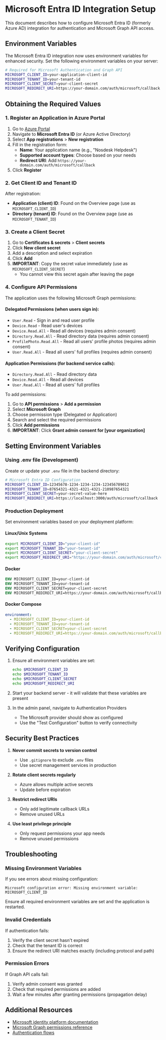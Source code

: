 # Microsoft Entra ID Integration Setup

This document describes how to configure Microsoft Entra ID (formerly Azure AD) integration for authentication and Microsoft Graph API access.

## Environment Variables

The Microsoft Entra ID integration now uses environment variables for enhanced security. Set the following environment variables on your server:

```bash
# Required for Microsoft Authentication and Graph API
MICROSOFT_CLIENT_ID=your-application-client-id
MICROSOFT_TENANT_ID=your-tenant-id
MICROSOFT_CLIENT_SECRET=your-client-secret
MICROSOFT_REDIRECT_URI=https://your-domain.com/auth/microsoft/callback
```

## Obtaining the Required Values

### 1. Register an Application in Azure Portal

1. Go to [Azure Portal](https://portal.azure.com)
2. Navigate to **Microsoft Entra ID** (or Azure Active Directory)
3. Select **App registrations** > **New registration**
4. Fill in the registration form:
   - **Name**: Your application name (e.g., "Nosdesk Helpdesk")
   - **Supported account types**: Choose based on your needs
   - **Redirect URI**: Add `https://your-domain.com/auth/microsoft/callback`
5. Click **Register**

### 2. Get Client ID and Tenant ID

After registration:
- **Application (client) ID**: Found on the Overview page (use as `MICROSOFT_CLIENT_ID`)
- **Directory (tenant) ID**: Found on the Overview page (use as `MICROSOFT_TENANT_ID`)

### 3. Create a Client Secret

1. Go to **Certificates & secrets** > **Client secrets**
2. Click **New client secret**
3. Add a description and select expiration
4. Click **Add**
5. **IMPORTANT**: Copy the secret value immediately (use as `MICROSOFT_CLIENT_SECRET`)
   - You cannot view this secret again after leaving the page

### 4. Configure API Permissions

The application uses the following Microsoft Graph permissions:

#### Delegated Permissions (when users sign in):
- `User.Read` - Sign in and read user profile
- `Device.Read` - Read user's devices
- `Device.Read.All` - Read all devices (requires admin consent)
- `Directory.Read.All` - Read directory data (requires admin consent)
- `ProfilePhoto.Read.All` - Read all users' profile photos (requires admin consent)
- `User.Read.All` - Read all users' full profiles (requires admin consent)

#### Application Permissions (for backend service calls):
- `Directory.Read.All` - Read directory data
- `Device.Read.All` - Read all devices
- `User.Read.All` - Read all users' full profiles

To add permissions:
1. Go to **API permissions** > **Add a permission**
2. Select **Microsoft Graph**
3. Choose permission type (Delegated or Application)
4. Search and select the required permissions
5. Click **Add permissions**
6. **IMPORTANT**: Click **Grant admin consent for [your organization]**

## Setting Environment Variables

### Using .env file (Development)

Create or update your `.env` file in the backend directory:

```bash
# Microsoft Entra ID Configuration
MICROSOFT_CLIENT_ID=12345678-1234-1234-1234-123456789012
MICROSOFT_TENANT_ID=87654321-4321-4321-4321-210987654321
MICROSOFT_CLIENT_SECRET=your-secret-value-here
MICROSOFT_REDIRECT_URI=https://localhost:3000/auth/microsoft/callback
```

### Production Deployment

Set environment variables based on your deployment platform:

#### Linux/Unix Systems
```bash
export MICROSOFT_CLIENT_ID="your-client-id"
export MICROSOFT_TENANT_ID="your-tenant-id"
export MICROSOFT_CLIENT_SECRET="your-client-secret"
export MICROSOFT_REDIRECT_URI="https://your-domain.com/auth/microsoft/callback"
```

#### Docker
```dockerfile
ENV MICROSOFT_CLIENT_ID=your-client-id
ENV MICROSOFT_TENANT_ID=your-tenant-id
ENV MICROSOFT_CLIENT_SECRET=your-client-secret
ENV MICROSOFT_REDIRECT_URI=https://your-domain.com/auth/microsoft/callback
```

#### Docker Compose
```yaml
environment:
  - MICROSOFT_CLIENT_ID=your-client-id
  - MICROSOFT_TENANT_ID=your-tenant-id
  - MICROSOFT_CLIENT_SECRET=your-client-secret
  - MICROSOFT_REDIRECT_URI=https://your-domain.com/auth/microsoft/callback
```

## Verifying Configuration

1. Ensure all environment variables are set:
   ```bash
   echo $MICROSOFT_CLIENT_ID
   echo $MICROSOFT_TENANT_ID
   echo $MICROSOFT_CLIENT_SECRET
   echo $MICROSOFT_REDIRECT_URI
   ```

2. Start your backend server - it will validate that these variables are present

3. In the admin panel, navigate to Authentication Providers
   - The Microsoft provider should show as configured
   - Use the "Test Configuration" button to verify connectivity

## Security Best Practices

1. **Never commit secrets to version control**
   - Use `.gitignore` to exclude `.env` files
   - Use secret management services in production

2. **Rotate client secrets regularly**
   - Azure allows multiple active secrets
   - Update before expiration

3. **Restrict redirect URIs**
   - Only add legitimate callback URLs
   - Remove unused URLs

4. **Use least privilege principle**
   - Only request permissions your app needs
   - Remove unused permissions

## Troubleshooting

### Missing Environment Variables
If you see errors about missing configuration:
```
Microsoft configuration error: Missing environment variable: MICROSOFT_CLIENT_ID
```
Ensure all required environment variables are set and the application is restarted.

### Invalid Credentials
If authentication fails:
1. Verify the client secret hasn't expired
2. Check that the tenant ID is correct
3. Ensure the redirect URI matches exactly (including protocol and path)

### Permission Errors
If Graph API calls fail:
1. Verify admin consent was granted
2. Check that required permissions are added
3. Wait a few minutes after granting permissions (propagation delay)

## Additional Resources

- [Microsoft identity platform documentation](https://docs.microsoft.com/en-us/azure/active-directory/develop/)
- [Microsoft Graph permissions reference](https://docs.microsoft.com/en-us/graph/permissions-reference)
- [Authentication flows](https://docs.microsoft.com/en-us/azure/active-directory/develop/authentication-flows-app-scenarios) 